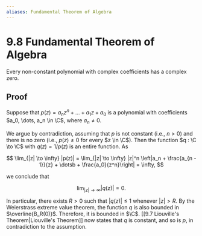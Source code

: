 ```yaml
---
aliases: Fundamental Theorem of Algebra
---
```


# 9.8 Fundamental Theorem of Algebra

Every non-constant polynomial with complex coefficients has a complex zero.

## Proof

Suppose that $p(z) = a_n z^n + \dots + a_1 z + a_0$ is a polynomial with coefficients $a_0, \dots, a_n \in \C$, where $a_n \neq 0$.

We argue by contradiction, assuming that $p$ is not constant (i.e., $n > 0$) and there is no zero (i.e., $p(z) \neq 0$ for every $z \in \C$). Then the function $q : \C \to \C$ with $q(z) = 1/p(z)$ is an entire function. As

$$
\lim_{|z| \to \infty} |p(z)| = \lim_{|z| \to \infty} |z|^n \left|a_n + \frac{a_{n - 1}}{z} + \dotsb + \frac{a_0}{z^n}\right| = \infty,
$$

we conclude that

$$
\lim_{|z| \to \infty} |q(z)| = 0.
$$

In particular, there exists $R > 0$ such that $|q(z)| \le 1$ whenever $|z| > R$. By the Weierstrass extreme value theorem, the function $q$ is also bounded in $\overline{B_R(0)}$. Therefore, it is bounded in $\C$. [[9.7 Liouville's Theorem|Liouville's Theorem]] now states that $q$ is constant, and so is $p$, in contradiction to the assumption.